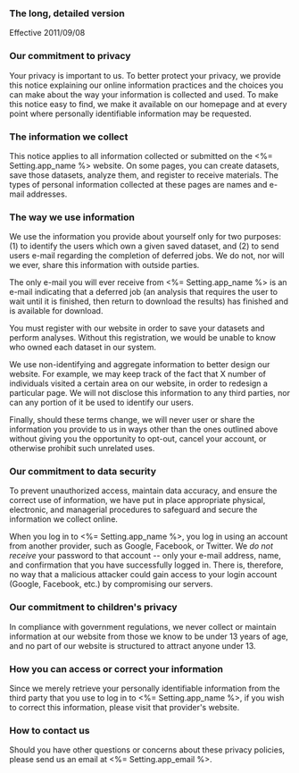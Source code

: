 ### The long, detailed version

Effective 2011/09/08

### Our commitment to privacy

Your privacy is important to us. To better protect your privacy, we provide this notice explaining our online information practices and the choices you can make about the way your information is collected and used. To make this notice easy to find, we make it available on our homepage and at every point where personally identifiable information may be requested.

### The information we collect

This notice applies to all information collected or submitted on the <%= Setting.app_name %> website. On some pages, you can create datasets, save those datasets, analyze them, and register to receive materials. The types of personal information collected at these pages are names and e-mail addresses.

### The way we use information

We use the information you provide about yourself only for two purposes: (1) to identify the users which own a given saved dataset, and (2) to send users e-mail regarding the completion of deferred jobs.  We do not, nor will we ever, share this information with outside parties.

The only e-mail you will ever receive from <%= Setting.app_name %> is an e-mail indicating that a deferred job (an analysis that requires the user to wait until it is finished, then return to download the results) has finished and is available for download.

You must register with our website in order to save your datasets and perform analyses.  Without this registration, we would be unable to know who owned each dataset in our system.

We use non-identifying and aggregate information to better design our website. For example, we may keep track of the fact that X number of individuals visited a certain area on our website, in order to redesign a particular page.  We will not disclose this information to any third parties, nor can any portion of it be used to identify our users.

Finally, should these terms change, we will never user or share the information you provide to us in ways other than the ones outlined above without giving you the opportunity to opt-out, cancel your account, or otherwise prohibit such unrelated uses.

### Our commitment to data security

To prevent unauthorized access, maintain data accuracy, and ensure the correct use of information, we have put in place appropriate physical, electronic, and managerial procedures to safeguard and secure the information we collect online.

When you log in to <%= Setting.app_name %>, you log in using an account from another provider, such as Google, Facebook, or Twitter.  We *do not receive* your password to that account -- only your e-mail address, name, and confirmation that you have successfully logged in.  There is, therefore, no way that a malicious attacker could gain access to your login account (Google, Facebook, etc.) by compromising our servers.

### Our commitment to children's privacy

In compliance with government regulations, we never collect or maintain information at our website from those we know to be under 13 years of age, and no part of our website is structured to attract anyone under 13.

### How you can access or correct your information

Since we merely retrieve your personally identifiable information from the third party that you use to log in to <%= Setting.app_name %>, if you wish to correct this information, please visit that provider's website.

### How to contact us

Should you have other questions or concerns about these privacy policies, please send us an email at <%= Setting.app_email %>.
